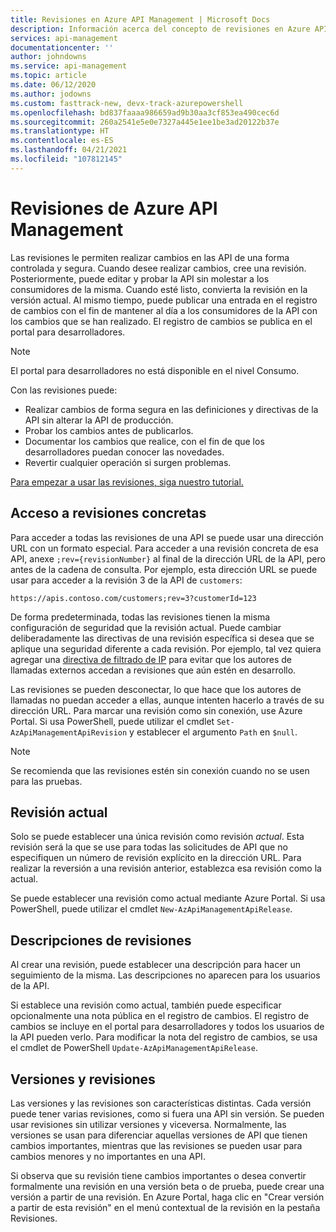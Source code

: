 ```yaml
---
title: Revisiones en Azure API Management | Microsoft Docs
description: Información acerca del concepto de revisiones en Azure API Management.
services: api-management
documentationcenter: ''
author: johndowns
ms.service: api-management
ms.topic: article
ms.date: 06/12/2020
ms.author: jodowns
ms.custom: fasttrack-new, devx-track-azurepowershell
ms.openlocfilehash: bd837faaaa986659ad9b30aa3cf853ea490cec6d
ms.sourcegitcommit: 260a2541e5e0e7327a445e1ee1be3ad20122b37e
ms.translationtype: HT
ms.contentlocale: es-ES
ms.lasthandoff: 04/21/2021
ms.locfileid: "107812145"
---
```

# <a name="revisions-in-azure-api-management"></a>Revisiones de Azure API Management

Las revisiones le permiten realizar cambios en las API de una forma controlada y segura. Cuando desee realizar cambios, cree una revisión. Posteriormente, puede editar y probar la API sin molestar a los consumidores de la misma. Cuando esté listo, convierta la revisión en la versión actual. Al mismo tiempo, puede publicar una entrada en el registro de cambios con el fin de mantener al día a los consumidores de la API con los cambios que se han realizado. El registro de cambios se publica en el portal para desarrolladores.

> [!NOTE]
> El portal para desarrolladores no está disponible en el nivel Consumo.

Con las revisiones puede:

- Realizar cambios de forma segura en las definiciones y directivas de la API sin alterar la API de producción.
- Probar los cambios antes de publicarlos.
- Documentar los cambios que realice, con el fin de que los desarrolladores puedan conocer las novedades.
- Revertir cualquier operación si surgen problemas.

[Para empezar a usar las revisiones, siga nuestro tutorial.](./api-management-get-started-revise-api.md)

## <a name="accessing-specific-revisions"></a>Acceso a revisiones concretas

Para acceder a todas las revisiones de una API se puede usar una dirección URL con un formato especial. Para acceder a una revisión concreta de esa API, anexe `;rev={revisionNumber}` al final de la dirección URL de la API, pero antes de la cadena de consulta. Por ejemplo, esta dirección URL se puede usar para acceder a la revisión 3 de la API de `customers`:

`https://apis.contoso.com/customers;rev=3?customerId=123`

De forma predeterminada, todas las revisiones tienen la misma configuración de seguridad que la revisión actual. Puede cambiar deliberadamente las directivas de una revisión específica si desea que se aplique una seguridad diferente a cada revisión. Por ejemplo, tal vez quiera agregar una [directiva de filtrado de IP](./api-management-access-restriction-policies.md#RestrictCallerIPs) para evitar que los autores de llamadas externos accedan a revisiones que aún estén en desarrollo.

Las revisiones se pueden desconectar, lo que hace que los autores de llamadas no puedan acceder a ellas, aunque intenten hacerlo a través de su dirección URL. Para marcar una revisión como sin conexión, use Azure Portal. Si usa PowerShell, puede utilizar el cmdlet `Set-AzApiManagementApiRevision` y establecer el argumento `Path` en `$null`.

> [!NOTE]
> Se recomienda que las revisiones estén sin conexión cuando no se usen para las pruebas.

## <a name="current-revision"></a>Revisión actual

Solo se puede establecer una única revisión como revisión *actual*. Esta revisión será la que se use para todas las solicitudes de API que no especifiquen un número de revisión explícito en la dirección URL. Para realizar la reversión a una revisión anterior, establezca esa revisión como la actual.

Se puede establecer una revisión como actual mediante Azure Portal. Si usa PowerShell, puede utilizar el cmdlet `New-AzApiManagementApiRelease`.

## <a name="revision-descriptions"></a>Descripciones de revisiones

Al crear una revisión, puede establecer una descripción para hacer un seguimiento de la misma. Las descripciones no aparecen para los usuarios de la API.

Si establece una revisión como actual, también puede especificar opcionalmente una nota pública en el registro de cambios. El registro de cambios se incluye en el portal para desarrolladores y todos los usuarios de la API pueden verlo. Para modificar la nota del registro de cambios, se usa el cmdlet de PowerShell `Update-AzApiManagementApiRelease`.

## <a name="versions-and-revisions"></a>Versiones y revisiones

Las versiones y las revisiones son características distintas. Cada versión puede tener varias revisiones, como si fuera una API sin versión. Se pueden usar revisiones sin utilizar versiones y viceversa. Normalmente, las versiones se usan para diferenciar aquellas versiones de API que tienen cambios importantes, mientras que las revisiones se pueden usar para cambios menores y no importantes en una API.

Si observa que su revisión tiene cambios importantes o desea convertir formalmente una revisión en una versión beta o de prueba, puede crear una versión a partir de una revisión. En Azure Portal, haga clic en "Crear versión a partir de esta revisión" en el menú contextual de la revisión en la pestaña Revisiones.
